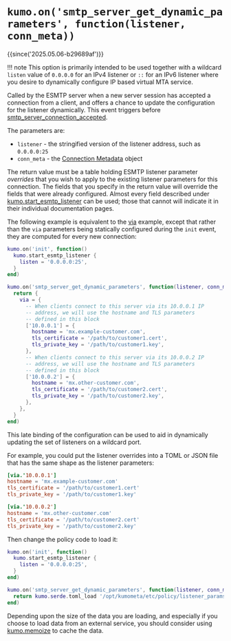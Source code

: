 # `kumo.on('smtp_server_get_dynamic_parameters', function(listener, conn_meta))`

{{since('2025.05.06-b29689af')}}

!!! note
    This option is primarily intended to be used together with
    a wildcard `listen` value of `0.0.0.0` for an IPv4 listener
    or `::` for an IPv6 listener where you desire to dynamically
    configure IP based virtual MTA service.

Called by the ESMTP server when a new server session has accepted
a connection from a client, and offers a chance to update the
configuration for the listener dynamically.  This event triggers
before [smtp_server_connection_accepted](smtp_server_connection_accepted.md).

The parameters are:

* `listener` - the stringified version of the listener address, such as `0.0.0.0:25`
* `conn_meta` - the [Connection Metadata](../connectionmeta.md) object

The return value must be a table holding ESMTP listener parameter *overrides*
that you wish to apply to the existing listener parameters for this connection.
The fields that you specify in the return value will override the fields that
were already configured.  Almost every field described under
[kumo.start_esmtp_listener](../kumo/start_esmtp_listener/index.md) can be used;
those that cannot will indicate it in their individual documentation pages.

The following example is equivalent to the
[via](../kumo/start_esmtp_listener/via.md) example, except that rather than the
`via` parameters being statically configured during the `init` event, they are
computed for every new connection:

```lua
kumo.on('init', function()
  kumo.start_esmtp_listener {
    listen = '0.0.0.0:25',
  }
end)

kumo.on('smtp_server_get_dynamic_parameters', function(listener, conn_meta)
  return {
    via = {
      -- When clients connect to this server via its 10.0.0.1 IP
      -- address, we will use the hostname and TLS parameters
      -- defined in this block
      ['10.0.0.1'] = {
        hostname = 'mx.example-customer.com',
        tls_certificate = '/path/to/customer1.cert',
        tls_private_key = '/path/to/customer1.key',
      },
      -- When clients connect to this server via its 10.0.0.2 IP
      -- address, we will use the hostname and TLS parameters
      -- defined in this block
      ['10.0.0.2'] = {
        hostname = 'mx.other-customer.com',
        tls_certificate = '/path/to/customer2.cert',
        tls_private_key = '/path/to/customer2.key',
      },
    },
  }
end)
```

This late binding of the configuration can be used to aid in dynamically
updating the set of listeners on a wildcard port.

For example, you could put the listener overrides into a TOML or JSON
file that has the same shape as the listener parameters:

```toml
[via.'10.0.0.1']
hostname = 'mx.example-customer.com'
tls_certificate = '/path/to/customer1.cert'
tls_private_key = '/path/to/customer1.key'

[via.'10.0.0.2']
hostname = 'mx.other-customer.com'
tls_certificate = '/path/to/customer2.cert'
tls_private_key = '/path/to/customer2.key'
```

Then change the policy code to load it:

```lua
kumo.on('init', function()
  kumo.start_esmtp_listener {
    listen = '0.0.0.0:25',
  }
end)

kumo.on('smtp_server_get_dynamic_parameters', function(listener, conn_meta)
  return kumo.serde.toml_load '/opt/kumometa/etc/policy/listener_params.toml'
end)
```

Depending upon the size of the data you are loading, and especially if you
choose to load data from an external service, you should consider using
[kumo.memoize](../kumo/memoize.md) to cache the data.
